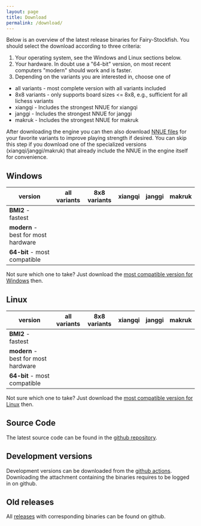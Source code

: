 ```yaml
---
layout: page
title: Download
permalink: /download/
---
```

Below is an overview of the latest release binaries for Fairy-Stockfish. You should select the download according to three criteria:
1. Your operating system, see the Windows and Linux sections below.
2. Your hardware. In doubt use a "64-bit" version, on most recent computers "modern" should work and is faster.
3. Depending on the variants you are interested in, choose one of
  * all variants - most complete version with all variants included
  * 8x8 variants - only supports board sizes <= 8x8, e.g., sufficient for all lichess variants
  * xiangqi - Includes the strongest NNUE for xiangqi
  * janggi - Includes the strongest NNUE for janggi
  * makruk - Includes the strongest NNUE for makruk

After downloading the engine you can then also download [NNUE files](/nnue/) for your favorite variants to improve playing strength if desired. You can skip this step if you download one of the specialized versions (xiangqi/janggi/makruk) that already include the NNUE in the engine itself for convenience.

## Windows

|  version | all variants | 8x8 variants | xiangqi | janggi | makruk |
|---|---|---|---|---|---|
| **BMI2** - fastest | <a href="https://github.com/ianfab/Fairy-Stockfish/releases/latest/download/fairy-stockfish-largeboard_x86-64-bmi2.exe" target="_blank"><i class="fa fa-download"></i></a> | <a href="https://github.com/ianfab/Fairy-Stockfish/releases/latest/download/fairy-stockfish_x86-64-bmi2.exe" target="_blank"><i class="fa fa-download"></i></a> | <a href="https://github.com/fairy-stockfish/Fairy-Stockfish-NNUE/releases/download/xiangqi-d134cdf48baf/fairy-stockfish_x86-64-bmi2.exe" target="_blank"><i class="fa fa-download"></i></a> | <a href="https://github.com/fairy-stockfish/Fairy-Stockfish-NNUE/releases/download/janggi-77213f161f0f/fairy-stockfish_x86-64-bmi2.exe" target="_blank"><i class="fa fa-download"></i></a> | <a href="https://github.com/fairy-stockfish/Fairy-Stockfish-NNUE/releases/download/makruk-23def9767554/fairy-stockfish_x86-64-bmi2.exe" target="_blank"><i class="fa fa-download"></i></a> |
| **modern** - best for most hardware | <a href="https://github.com/ianfab/Fairy-Stockfish/releases/latest/download/fairy-stockfish-largeboard_x86-64-modern.exe" target="_blank"><i class="fa fa-download"></i></a> | <a href="https://github.com/ianfab/Fairy-Stockfish/releases/latest/download/fairy-stockfish_x86-64-modern.exe" target="_blank"><i class="fa fa-download"></i></a> | <a href="https://github.com/fairy-stockfish/Fairy-Stockfish-NNUE/releases/download/xiangqi-d134cdf48baf/fairy-stockfish_x86-64-modern.exe" target="_blank"><i class="fa fa-download"></i></a> | <a href="https://github.com/fairy-stockfish/Fairy-Stockfish-NNUE/releases/download/janggi-77213f161f0f/fairy-stockfish_x86-64-modern.exe" target="_blank"><i class="fa fa-download"></i></a> | <a href="https://github.com/fairy-stockfish/Fairy-Stockfish-NNUE/releases/download/makruk-23def9767554/fairy-stockfish_x86-64-modern.exe" target="_blank"><i class="fa fa-download"></i></a> |
| **64-bit** - most compatible | <a href="https://github.com/ianfab/Fairy-Stockfish/releases/latest/download/fairy-stockfish-largeboard_x86-64.exe" target="_blank"><i class="fa fa-download"></i></a> | <a href="https://github.com/ianfab/Fairy-Stockfish/releases/latest/download/fairy-stockfish_x86-64.exe" target="_blank"><i class="fa fa-download"></i></a> | <a href="https://github.com/fairy-stockfish/Fairy-Stockfish-NNUE/releases/download/xiangqi-d134cdf48baf/fairy-stockfish_x86-64.exe" target="_blank"><i class="fa fa-download"></i></a> | <a href="https://github.com/fairy-stockfish/Fairy-Stockfish-NNUE/releases/download/janggi-77213f161f0f/fairy-stockfish_x86-64.exe" target="_blank"><i class="fa fa-download"></i></a> | <a href="https://github.com/fairy-stockfish/Fairy-Stockfish-NNUE/releases/download/makruk-23def9767554/fairy-stockfish_x86-64.exe" target="_blank"><i class="fa fa-download"></i></a> |

Not sure which one to take? Just download the [most compatible version for Windows](https://github.com/ianfab/Fairy-Stockfish/releases/latest/download/fairy-stockfish-largeboard_x86-64.exe) then.


## Linux

|  version | all variants | 8x8 variants | xiangqi | janggi | makruk |
|---|---|---|---|---|---|
| **BMI2** - fastest | <a href="https://github.com/ianfab/Fairy-Stockfish/releases/latest/download/fairy-stockfish-largeboard_x86-64-bmi2" target="_blank"><i class="fa fa-download"></i></a> | <a href="https://github.com/ianfab/Fairy-Stockfish/releases/latest/download/fairy-stockfish_x86-64-bmi2" target="_blank"><i class="fa fa-download"></i></a> | <a href="https://github.com/fairy-stockfish/Fairy-Stockfish-NNUE/releases/download/xiangqi-d134cdf48baf/fairy-stockfish_x86-64-bmi2" target="_blank"><i class="fa fa-download"></i></a> | <a href="https://github.com/fairy-stockfish/Fairy-Stockfish-NNUE/releases/download/janggi-77213f161f0f/fairy-stockfish_x86-64-bmi2" target="_blank"><i class="fa fa-download"></i></a> | <a href="https://github.com/fairy-stockfish/Fairy-Stockfish-NNUE/releases/download/makruk-23def9767554/fairy-stockfish_x86-64-bmi2" target="_blank"><i class="fa fa-download"></i></a> |
| **modern** - best for most hardware | <a href="https://github.com/ianfab/Fairy-Stockfish/releases/latest/download/fairy-stockfish-largeboard_x86-64-modern" target="_blank"><i class="fa fa-download"></i></a> | <a href="https://github.com/ianfab/Fairy-Stockfish/releases/latest/download/fairy-stockfish_x86-64-modern" target="_blank"><i class="fa fa-download"></i></a> | <a href="https://github.com/fairy-stockfish/Fairy-Stockfish-NNUE/releases/download/xiangqi-d134cdf48baf/fairy-stockfish_x86-64-modern" target="_blank"><i class="fa fa-download"></i></a> | <a href="https://github.com/fairy-stockfish/Fairy-Stockfish-NNUE/releases/download/janggi-77213f161f0f/fairy-stockfish_x86-64-modern" target="_blank"><i class="fa fa-download"></i></a> | <a href="https://github.com/fairy-stockfish/Fairy-Stockfish-NNUE/releases/download/makruk-23def9767554/fairy-stockfish_x86-64-modern" target="_blank"><i class="fa fa-download"></i></a> |
| **64-bit** - most compatible | <a href="https://github.com/ianfab/Fairy-Stockfish/releases/latest/download/fairy-stockfish-largeboard_x86-64" target="_blank"><i class="fa fa-download"></i></a> | <a href="https://github.com/ianfab/Fairy-Stockfish/releases/latest/download/fairy-stockfish_x86-64" target="_blank"><i class="fa fa-download"></i></a> | <a href="https://github.com/fairy-stockfish/Fairy-Stockfish-NNUE/releases/download/xiangqi-d134cdf48baf/fairy-stockfish_x86-64" target="_blank"><i class="fa fa-download"></i></a> | <a href="https://github.com/fairy-stockfish/Fairy-Stockfish-NNUE/releases/download/janggi-77213f161f0f/fairy-stockfish_x86-64" target="_blank"><i class="fa fa-download"></i></a> | <a href="https://github.com/fairy-stockfish/Fairy-Stockfish-NNUE/releases/download/makruk-23def9767554/fairy-stockfish_x86-64" target="_blank"><i class="fa fa-download"></i></a> |

Not sure which one to take? Just download the [most compatible version for Linux](https://github.com/ianfab/Fairy-Stockfish/releases/latest/download/fairy-stockfish-largeboard_x86-64) then.

## Source Code
The latest source code can be found in the [github repository](https://github.com/ianfab/Fairy-Stockfish).

## Development versions
Development versions can be downloaded from the [github actions](https://github.com/ianfab/Fairy-Stockfish/actions/workflows/release.yml). Downloading the attachment containing the binaries requires to be logged in on github.

## Old releases
All [releases](https://github.com/ianfab/Fairy-Stockfish/releases) with corresponding binaries can be found on github.
